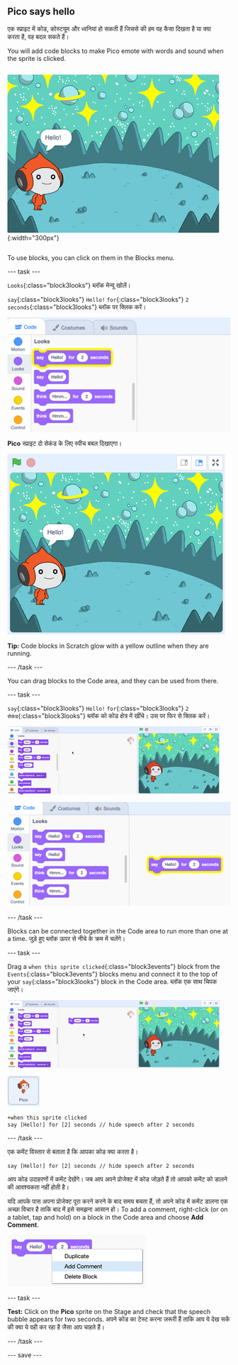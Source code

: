 ## Pico says hello

<div style="display: flex; flex-wrap: wrap">
<div style="flex-basis: 200px; flex-grow: 1; margin-right: 15px;">
एक स्प्राइट में कोड, कोस्टयूम और ध्वनियां हो सकती हैं जिससे की हम वह कैसा दिखता है या क्या करता है, वह बदल सकते हैं। 
  
You will add code blocks to make Pico emote with words and sound when the sprite is clicked.
</div>
<div>

![Pico sprite बोले, "Hello"!](images/pico-step2.png){:width="300px"}

</div>
</div>

To use blocks, you can click on them in the Blocks menu.

--- task ---

`Looks`{:class="block3looks"} ब्लॉक मेन्यू खोलें।

`say`{:class="block3looks"} `Hello!` `for`{:class="block3looks"} `2` `seconds`{:class="block3looks"} ब्लॉक पर क्लिक करें।

![The 'say Hello! for 2 seconds' block glowing with a yellow outline.](images/pico-say-hello-blocks-menu.png)

**Pico** स्प्राइट दो सेकंड के लिए स्पीच बबल दिखाएगा।

![Pico स्प्राइट "Hello!" स्पीच बबल में।](images/pico-say-hello-stage.png)

**Tip:** Code blocks in Scratch glow with a yellow outline when they are running.

--- /task ---

You can drag blocks to the Code area, and they can be used from there.

--- task ---

`say`{:class="block3looks"} `Hello!` `for`{:class="block3looks"} `2` `सेकंड`{:class="block3looks"} ब्लॉक को कोड क्षेत्र में खींचे। उस पर फिर से क्लिक करें।

!['say' ब्लॉक को कोड क्षेत्र में खींचकर इसे चलाने के लिए उस पर क्लिक करें।](images/pico-drag-say.gif)

!['say' ब्लॉक को कोड क्षेत्र में खींच लिया गया है। The code block glows with a yellow outline.](images/pico-drag-say.png)

--- /task ---

Blocks can be connected together in the Code area to run more than one at a time. जुड़े हुए ब्लॉक ऊपर से नीचे के क्रम में चलेंगे।

--- task ---

Drag a `when this sprite clicked`{:class="block3events"} block from the `Events`{:class="block3events"} blocks menu and connect it to the top of your `say`{:class="block3looks"} block in the Code area. ब्लॉक एक साथ चिपक जाएंगे।

![एक साथ जुड़ते हुए ब्लॉकस का एक एनीमेशन। जब Pico पर क्लिक किया जाता है, तो दो सेकंड के लिए वह कहता है "Hello!" ।](images/pico-snap-together.gif)

![Pico स्प्राइट।](images/pico-sprite.png)

```blocks3
+when this sprite clicked
say [Hello!] for [2] seconds // hide speech after 2 seconds
```

--- /task ---

एक कमेंट विस्तार से बताता है कि आपका कोड क्या करता है।

```blocks3
say [Hello!] for [2] seconds // hide speech after 2 seconds
```
आप कोड उदाहरणों में कमेंट देखेंगे। जब आप अपने प्रोजेक्ट में कोड जोड़ते हैं तो आपको कमेंट को डालने की आवश्यकता नहीं होती है।

यदि आपके पास अपना प्रोजेक्ट पूरा करने करने के बाद समय बचता हैं, तो अपने कोड में कमेंट डालना एक अच्छा विचार है ताकि बाद में इसे समझना आसान हो। To add a comment, right-click (or on a tablet, tap and hold) on a block in the Code area and choose **Add Comment**.

![जब आप किसी ब्लॉक पर राइट-क्लिक करते हैं तो पॉप-अप मेनू दिखाई देता है। 'Add comment' चुना गया है।](images/add-comment.png)

--- task ---

**Test:** Click on the **Pico** sprite on the Stage and check that the speech bubble appears for two seconds. अपने कोड का टेस्ट करना ज़रूरी हैं ताकि आप ये देख सकें की क्या ये वही कर रहा है जैसा आप चाहते हैं।

--- /task ---

--- save ---
